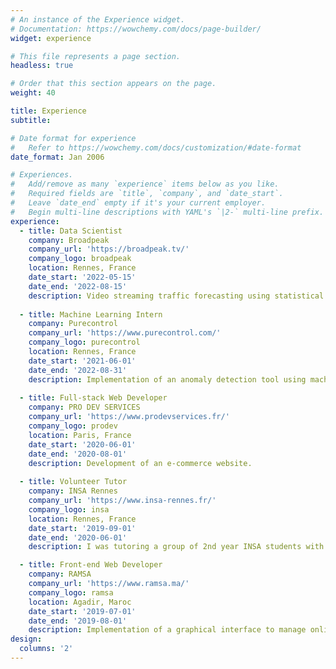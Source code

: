 ```yaml
---
# An instance of the Experience widget.
# Documentation: https://wowchemy.com/docs/page-builder/
widget: experience

# This file represents a page section.
headless: true

# Order that this section appears on the page.
weight: 40

title: Experience
subtitle:

# Date format for experience
#   Refer to https://wowchemy.com/docs/customization/#date-format
date_format: Jan 2006

# Experiences.
#   Add/remove as many `experience` items below as you like.
#   Required fields are `title`, `company`, and `date_start`.
#   Leave `date_end` empty if it's your current employer.
#   Begin multi-line descriptions with YAML's `|2-` multi-line prefix.
experience:
  - title: Data Scientist
    company: Broadpeak
    company_url: 'https://broadpeak.tv/'
    company_logo: broadpeak
    location: Rennes, France
    date_start: '2022-05-15'
    date_end: '2022-08-15'
    description: Video streaming traffic forecasting using statistical and machine learning tools.
        
  - title: Machine Learning Intern
    company: Purecontrol
    company_url: 'https://www.purecontrol.com/'
    company_logo: purecontrol
    location: Rennes, France
    date_start: '2021-06-01'
    date_end: '2022-08-31'
    description: Implementation of an anomaly detection tool using machine learning algorithms.
      
  - title: Full-stack Web Developer
    company: PRO DEV SERVICES
    company_url: 'https://www.prodevservices.fr/'
    company_logo: prodev
    location: Paris, France
    date_start: '2020-06-01'
    date_end: '2020-08-01'
    description: Development of an e-commerce website.
      
  - title: Volunteer Tutor
    company: INSA Rennes
    company_url: 'https://www.insa-rennes.fr/'
    company_logo: insa
    location: Rennes, France
    date_start: '2019-09-01'
    date_end: '2020-06-01'
    description: I was tutoring a group of 2nd year INSA students with difficulties in Mathematics and Computer Science.

  - title: Front-end Web Developer
    company: RAMSA
    company_url: 'https://www.ramsa.ma/'
    company_logo: ramsa
    location: Agadir, Maroc
    date_start: '2019-07-01'
    date_end: '2019-08-01'
    description: Implementation of a graphical interface to manage online customers claims.
design:
  columns: '2'
---
```

